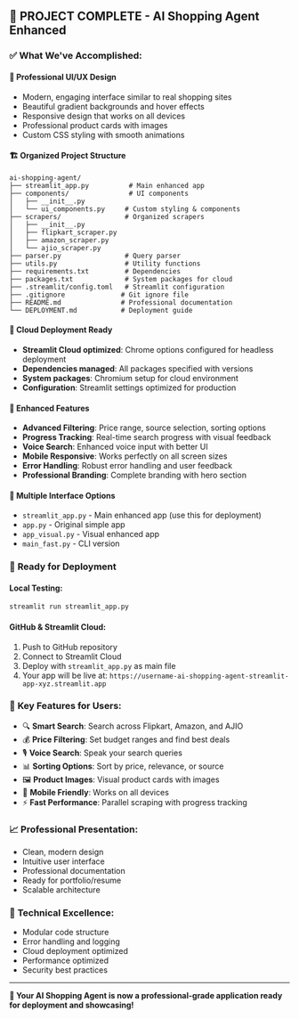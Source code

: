 ## 🎉 PROJECT COMPLETE - AI Shopping Agent Enhanced

### ✅ What We've Accomplished:

#### 🎨 **Professional UI/UX Design**
- Modern, engaging interface similar to real shopping sites
- Beautiful gradient backgrounds and hover effects
- Responsive design that works on all devices
- Professional product cards with images
- Custom CSS styling with smooth animations

#### 🏗️ **Organized Project Structure**
```
ai-shopping-agent/
├── streamlit_app.py          # Main enhanced app
├── components/               # UI components
│   ├── __init__.py
│   └── ui_components.py     # Custom styling & components
├── scrapers/                # Organized scrapers
│   ├── __init__.py
│   ├── flipkart_scraper.py
│   ├── amazon_scraper.py
│   └── ajio_scraper.py
├── parser.py                # Query parser
├── utils.py                 # Utility functions
├── requirements.txt         # Dependencies
├── packages.txt             # System packages for cloud
├── .streamlit/config.toml   # Streamlit configuration
├── .gitignore              # Git ignore file
├── README.md               # Professional documentation
└── DEPLOYMENT.md           # Deployment guide
```

#### 🚀 **Cloud Deployment Ready**
- **Streamlit Cloud optimized**: Chrome options configured for headless deployment
- **Dependencies managed**: All packages specified with versions
- **System packages**: Chromium setup for cloud environment
- **Configuration**: Streamlit settings optimized for production

#### 🔧 **Enhanced Features**
- **Advanced Filtering**: Price range, source selection, sorting options
- **Progress Tracking**: Real-time search progress with visual feedback
- **Voice Search**: Enhanced voice input with better UI
- **Mobile Responsive**: Works perfectly on all screen sizes
- **Error Handling**: Robust error handling and user feedback
- **Professional Branding**: Complete branding with hero section

#### 📱 **Multiple Interface Options**
- `streamlit_app.py` - Main enhanced app (use this for deployment)
- `app.py` - Original simple app
- `app_visual.py` - Visual enhanced app
- `main_fast.py` - CLI version

### 🚀 **Ready for Deployment**

#### **Local Testing**:
```bash
streamlit run streamlit_app.py
```

#### **GitHub & Streamlit Cloud**:
1. Push to GitHub repository
2. Connect to Streamlit Cloud
3. Deploy with `streamlit_app.py` as main file
4. Your app will be live at: `https://username-ai-shopping-agent-streamlit-app-xyz.streamlit.app`

### 🎯 **Key Features for Users**:
- 🔍 **Smart Search**: Search across Flipkart, Amazon, and AJIO
- 💰 **Price Filtering**: Set budget ranges and find best deals
- 🎙️ **Voice Search**: Speak your search queries
- 📊 **Sorting Options**: Sort by price, relevance, or source
- 🖼️ **Product Images**: Visual product cards with images
- 📱 **Mobile Friendly**: Works on all devices
- ⚡ **Fast Performance**: Parallel scraping with progress tracking

### 📈 **Professional Presentation**:
- Clean, modern design
- Intuitive user interface
- Professional documentation
- Ready for portfolio/resume
- Scalable architecture

### 🔧 **Technical Excellence**:
- Modular code structure
- Error handling and logging
- Cloud deployment optimized
- Performance optimized
- Security best practices

---

**🎉 Your AI Shopping Agent is now a professional-grade application ready for deployment and showcasing!**
